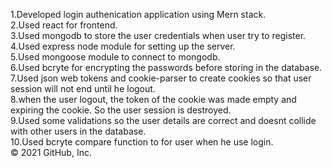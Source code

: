 1.Developed login authenication application using Mern stack.<br/>
2.Used react for frontend.<br/>
3.Used mongodb to store the user credentials when user try to register.<br/>
4.Used express node module for setting up the server.<br/>
5.Used mongoose module to connect to mongodb.<br/>
6.Used bcryte for encrypting the passwords before storing in the database.<br/>
7.Used json web tokens and cookie-parser to create cookies so that user session will not end until he logout.<br/>
8.when the user logout, the token of the cookie was made empty and expiring the cookie. So the user session is destroyed.<br/>
9.Used some validations so the user details are correct and doesnt collide with other users in the database.<br/>
10.Used bcryte compare function to for user when he use login.<br/>
© 2021 GitHub, Inc.
